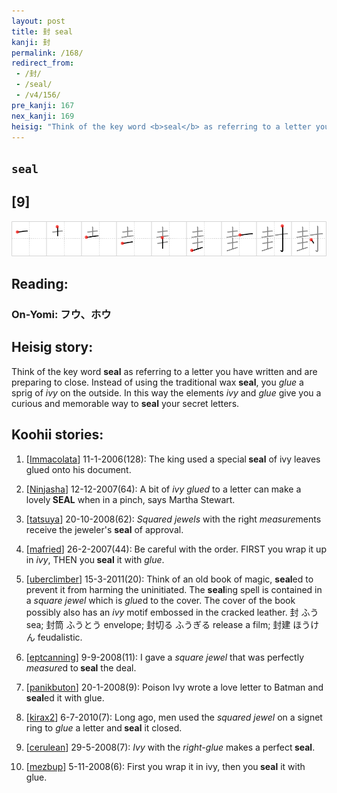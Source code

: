 ```yaml
---
layout: post
title: 封 seal
kanji: 封
permalink: /168/
redirect_from:
 - /封/
 - /seal/
 - /v4/156/
pre_kanji: 167
nex_kanji: 169
heisig: "Think of the key word <b>seal</b> as referring to a letter you have written and are preparing to close. Instead of using the traditional wax <b>seal</b>, you <i>glue</i> a sprig of <i>ivy</i> on the outside. In this way the elements <i>ivy</i> and <i>glue</i> give you a curious and memorable way to <b>seal</b> your secret letters."
---
```


## `seal`

## [9]

<div class="stroke"><img src="../images/E5B081.png" /></div>

## Reading:

### On-Yomi: フウ、ホウ

## Heisig story:

Think of the key word <b>seal</b> as referring to a letter you have written and are preparing to close. Instead of using the traditional wax <b>seal</b>, you <i>glue</i> a sprig of <i>ivy</i> on the outside. In this way the elements <i>ivy</i> and <i>glue</i> give you a curious and memorable way to <b>seal</b> your secret letters.

## Koohii stories:

1) [<a href="http://kanji.koohii.com/profile/Immacolata">Immacolata</a>] 11-1-2006(128): The king used a special<strong> seal</strong> of ivy leaves glued onto his document.

2) [<a href="http://kanji.koohii.com/profile/Ninjasha">Ninjasha</a>] 12-12-2007(64): A bit of <em>ivy</em> <em>glued</em> to a letter can make a lovely<strong> SEAL</strong> when in a pinch, says Martha Stewart.

3) [<a href="http://kanji.koohii.com/profile/tatsuya">tatsuya</a>] 20-10-2008(62): <em>Squared jewels</em> with the right <em>measure</em>ments receive the jeweler&#039;s <strong>seal</strong> of approval.

4) [<a href="http://kanji.koohii.com/profile/mafried">mafried</a>] 26-2-2007(44): Be careful with the order. FIRST you wrap it up in <em>ivy</em>, THEN you<strong> seal</strong> it with <em>glue</em>.

5) [<a href="http://kanji.koohii.com/profile/uberclimber">uberclimber</a>] 15-3-2011(20): Think of an old book of magic, <strong>seal</strong>ed to prevent it from harming the uninitiated. The <strong>seal</strong>ing spell is contained in a <em>square jewel</em> which is <em>glue</em>d to the cover. The cover of the book possibly also has an <em>ivy</em> motif embossed in the cracked leather. 封 ふう sea; 封筒 ふうとう envelope; 封切る ふうぎる release a film; 封建 ほうけん feudalistic.

6) [<a href="http://kanji.koohii.com/profile/eptcanning">eptcanning</a>] 9-9-2008(11): I gave a <em>square jewel</em> that was perfectly <em>measure</em>d to<strong> seal</strong> the deal.

7) [<a href="http://kanji.koohii.com/profile/panikbuton">panikbuton</a>] 20-1-2008(9): Poison Ivy wrote a love letter to Batman and<strong> seal</strong>ed it with glue.

8) [<a href="http://kanji.koohii.com/profile/kirax2">kirax2</a>] 6-7-2010(7): Long ago, men used the <em>squared jewel</em> on a signet ring to <em>glue</em> a letter and<strong> seal</strong> it closed.

9) [<a href="http://kanji.koohii.com/profile/cerulean">cerulean</a>] 29-5-2008(7): <em>Ivy</em> with the <em>right-glue</em> makes a perfect<strong> seal</strong>.

10) [<a href="http://kanji.koohii.com/profile/mezbup">mezbup</a>] 5-11-2008(6): First you wrap it in ivy, then you<strong> seal</strong> it with glue.
